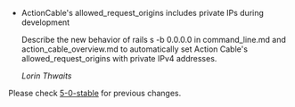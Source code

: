 *   ActionCable's allowed_request_origins includes private IPs during development

    Describe the new behavior of rails s -b 0.0.0.0 in command_line.md
    and action_cable_overview.md to automatically set Action Cable's
    allowed_request_origins with private IPv4 addresses.

    *Lorin Thwaits*


Please check [5-0-stable](https://github.com/rails/rails/blob/5-0-stable/guides/CHANGELOG.md) for previous changes.
